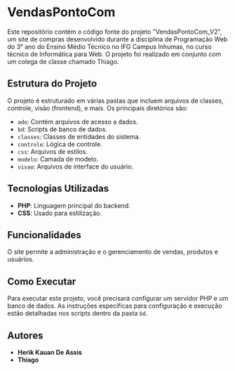# VendasPontoCom

Este repositório contém o código fonte do projeto "VendasPontoCom_V2", um site de compras desenvolvido durante a disciplina de Programação Web do 3° ano do Ensino Médio Técnico no IFG Campus Inhumas, no curso técnico de Informática para Web. O projeto foi realizado em conjunto com um colega de classe chamado Thiago.

## Estrutura do Projeto

O projeto é estruturado em várias pastas que incluem arquivos de classes, controle, visão (frontend), e mais. Os principais diretórios são:
- `ado`: Contém arquivos de acesso a dados.
- `bd`: Scripts de banco de dados.
- `classes`: Classes de entidades do sistema.
- `controle`: Lógica de controle.
- `css`: Arquivos de estilos.
- `modelo`: Camada de modelo.
- `visao`: Arquivos de interface do usuário.

## Tecnologias Utilizadas

- **PHP**: Linguagem principal do backend.
- **CSS**: Usado para estilização.

## Funcionalidades

O site permite a administração e o gerenciamento de vendas, produtos e usuários.

## Como Executar

Para executar este projeto, você precisará configurar um servidor PHP e um banco de dados. As instruções específicas para configuração e execução estão detalhadas nos scripts dentro da pasta `bd`.

## Autores

- **Herik Kauan De Assis**
- **Thiago**

